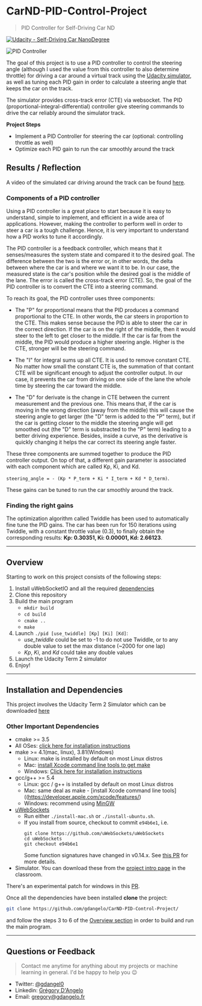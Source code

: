# CarND-PID-Control-Project

> PID Controller for Self-Driving Car ND

[![Udacity - Self-Driving Car NanoDegree](https://s3.amazonaws.com/udacity-sdc/github/shield-carnd.svg)](http://www.udacity.com/drive)

![PID Controller](https://user-images.githubusercontent.com/4352286/37220909-147b8132-2396-11e8-9e0b-544d357cdb75.png)

The goal of this project is to use a PID controller to control the steering angle (although I used the value from this controller to also determine throttle) for driving a car around a virtual track using the [Udacity simulator](https://github.com/udacity/self-driving-car-sim/releases), as well as tuning each PID gain in order to calculate a steering angle that keeps the car on the track.

The simulator provides cross-track error (CTE) via websocket. The PID (proportional-integral-differential) controller give steering commands to drive the car reliably around the simulator track.

**Project Steps**
- Implement a PID Controller for steering the car (optional: controlling throttle as well)
- Optimize each PID gain to run the car smoothly around the track

## Results / Reflection
A video of the simulated car driving around the track can be found [here]().

### Components of a PID controller

Using a PID controller is a great place to start because it is easy to understand, simple to implement, and efficient in a wide area of applications. However, making the controller to perform well in order to steer a car is a tough challenge. Hence, it is very important to understand how a PID works to tune it accordingly.

The PID controller is a feedback controller, which means that it senses/measures the system state and compared it to the desired goal. The difference between the two is the error or, in other words, the delta between where the car is and where we want it to be. In our case, the measured state is the car's position while the desired goal is the middle of the lane. The error is called the cross-track error (CTE). So, the goal of the PID controller is to convert the CTE into a steering command.

To reach its goal, the PID controller uses three components:

- The "P" for proportional means that the PID produces a command proportional to the CTE. In other words, the car steers in proportion to the CTE. This makes sense because the PID is able to steer the car in the correct direction. If the car is on the right of the middle, then it would steer to the left to get closer to the middle. If the car is far from the middle, the PID would produce a higher steering angle. Higher is the CTE, stronger will be the steering command.

- The "I" for integral sums up all CTE. It is used to remove constant CTE. No matter how small the constant CTE is, the summation of that contant CTE will be significant enough to adjust the controller output. In our case, it prevents the car from driving on one side of the lane the whole time by steering the car toward the middle. 

- The "D" for derivate is the change in CTE between the current measurement and the previous one. This means that, if the car is moving in the wrong direction (away from the middle) this will cause the steering angle to get larger (the "D" term is added to the "P" term), but if the car is getting closer to the middle the steering angle will get smoothed out (the "D" term is substracted to the "P" term) leading to a better driving experience. Besides, inside a curve, as the derivative is quickly changing it helps the car correct its steering angle faster.

These three components are summed together to produce the PID controller output. On top of that, a different gain parameter is associated with each component which are called Kp, Ki, and Kd. 

`steering_angle = - (Kp * P_term + Ki * I_term + Kd * D_term)`.

These gains can be tuned to run the car smoothly around the track.

### Finding the right gains

The optimization algorithm called Twiddle has been used to automatically fine tune the PID gains. The car has been run for 150 iterations using Twiddle, with a constant throttle value (0.3), to finally obtain the corresponding results: **Kp: 0.30351, Ki: 0.00001, Kd: 2.66123**.

---

## Overview
Starting to work on this project consists of the following steps:

1. Install uWebSocketIO and all the required [dependencies](#installation-and-dependencies)
2. Clone this repository
3. Build the main program 
    - `mkdir build`
    - `cd build`
    - `cmake ..`
    - `make`
4. Launch `./pid [use_twiddle] [Kp] [Ki] [Kd]`:
    - *use_twiddle* could be set to -1 to do not use Twiddle, or to any double value to set the max distance (~2000 for one lap)
    - *Kp*, *Ki*, and *Kd* could take any double values
5. Launch the Udacity Term 2 simulator
6. Enjoy!

---

## Installation and Dependencies

This project involves the Udacity Term 2 Simulator which can be downloaded [here](https://github.com/udacity/self-driving-car-sim/releases)

### Other Important Dependencies
* cmake >= 3.5
 * All OSes: [click here for installation instructions](https://cmake.org/install/)
* make >= 4.1(mac, linux), 3.81(Windows)
  * Linux: make is installed by default on most Linux distros
  * Mac: [install Xcode command line tools to get make](https://developer.apple.com/xcode/features/)
  * Windows: [Click here for installation instructions](http://gnuwin32.sourceforge.net/packages/make.htm)
* gcc/g++ >= 5.4
  * Linux: gcc / g++ is installed by default on most Linux distros
  * Mac: same deal as make - [install Xcode command line tools]((https://developer.apple.com/xcode/features/)
  * Windows: recommend using [MinGW](http://www.mingw.org/)
* [uWebSockets](https://github.com/uWebSockets/uWebSockets)
  * Run either `./install-mac.sh` or `./install-ubuntu.sh`.
  * If you install from source, checkout to commit `e94b6e1`, i.e.
    ```
    git clone https://github.com/uWebSockets/uWebSockets 
    cd uWebSockets
    git checkout e94b6e1
    ```
    Some function signatures have changed in v0.14.x. See [this PR](https://github.com/udacity/CarND-MPC-Project/pull/3) for more details.
* Simulator. You can download these from the [project intro page](https://github.com/udacity/self-driving-car-sim/releases) in the classroom.

There's an experimental patch for windows in this [PR](https://github.com/udacity/CarND-PID-Control-Project/pull/3). 
  
Once all the dependencies have been installed **clone** the project:

```sh
git clone https://github.com/gdangelo/CarND-PID-Control-Project/
```

and follow the steps 3 to 6 of the [Overview section](#overview) in order to build and run the main program.
  
---

## Questions or Feedback

> Contact me anytime for anything about my projects or machine learning in general. I'd be happy to help you :wink:

* Twitter: [@gdangel0](https://twitter.com/gdangel0)
* Linkedin: [Grégory D'Angelo](https://www.linkedin.com/in/gregorydangelo)
* Email: [gregory@gdangelo.fr](mailto:gregory@gdangelo.fr)
